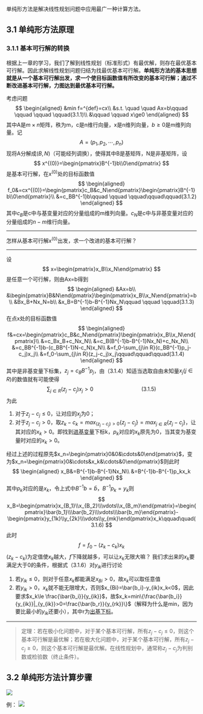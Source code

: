 单纯形方法是解决线性规划问题中应用最广一种计算方法。
## 3.1 单纯形方法原理
### 3.1.1 基本可行解的转换

根据上一章的学习，我们了解到线性规划（标准形式）有最优解，则存在最优基本可行解。因此求解线性规划问题归结为找最优基本可行解。**单纯形方法的基本思想就是从一个基本可行解出发，求一个使目标函数值有所改变的基本可行解；通过不断改进基本可行解，力图达到最优基本可行解。**

考虑问题
$$
\begin{aligned}
&min f=^{def}=cx\\
&s.t. \quad \quad Ax=b\qquad \qquad \qquad \qquad(3.1.1)\\
&\qquad \qquad x\ge0
\end{aligned}
$$
其中A是$m\times n$矩阵，秩为m，c是n维行向量，x是n维列向量，$b\ge 0$是m维列向量。记
$$
A=(p_1,p_2,\cdots,p_n)
$$
现将A分解成$(B,N)$（可能经列调换），使得其中B是基矩阵，N是非基矩阵，设
$$
x^{(0)}=\begin{pmatrix}B^{-1}b\\0\end{pmatrix}
$$
是基本可行解，在$x^{(0)}$处的目标函数值
$$
\begin{aligned}
f_0&=cx^{(0)}=\begin{pmatrix}c_B&c_N\end{pmatrix}\begin{pmatrix}B^{-1}b\\0\end{pmatrix}\\
&=c_BB^{-1}b\qquad \qquad  \qquad\qquad\qquad(3.1.2)
\end{aligned}
$$
其中$c_B$是c中与基变量对应的分量组成的m维列向量。$c_N$是c中与非基变量对应的分量组成的$n-m$维行向量。

___
怎样从基本可行解$x^{(0)}$出发，求一个改进的基本可行解？
___

设
$$
x=\begin{pmatrix}x_B\\x_N\end{pmatrix}
$$
是任意一个可行解，则由Ax=b得到
$$
\begin{aligned}
&Ax=b\\
&\begin{pmatrix}B&N\end{pmatrix}\begin{pmatrix}x_B\\x_N\end{pmatrix}=b\\
&Bx_B+Nx_N=b\\
&x_B=B^{-1}b-B^{-1}Nx_N\qquad \qquad \qquad(3.1.3)
\end{aligned}
$$
在点x处的目标函数值
$$
\begin{aligned}
f&=cx=\begin{pmatrix}c_B&c_N\end{pmatrix}\begin{pmatrix}x_B\\x_N\end{pmatrix}\\
&=c_Bx_B+c_Nx_N\\
&=c_B(B^{-1}b-B^{-1}Nx_N)+c_Nx_N\\
&=c_BB^{-1}b-(c_BB^{-1}N-c_N)x_N\\
&=f_0-\sum_{j\in R}(c_BB^{-1}p_j-c_j)x_j\\
&=f_0-\sum_{j\in R}(z_j-c_j)x_j\qquad\qquad\qquad(3.1.4)
\end{aligned}
$$
其中是非基变量下标集，$z_j=c_BB^{-1}p_j$，由（3.1.4）知适当选取自由未知量$x_j(j\in R)$的数值就有可能使得
$$
\sum_{j\in R}(z_j-c_j)x_j>0\qquad\qquad\qquad\qquad(3.1.5)
$$
为此
1. 对于$z_j-c_j \le 0$，让对应的$x_j$为0；
2. 对于$z_j-c_j > 0$，取$z_k-c_k=max_{(z_j-c_j)> 0}\{z_j-c_j\}=max_{j\in R}\{z_j-c_j\}$，让其对应的$x_k>0$。即找到[进基变量](从非基变量变为基变量的变量 "进基变量")下标k，$p_k$对应的$x_k$原先为0，当其变为基变量时对应的$x_k>0$。

经过上述的过程原先$x_n=\begin{pmatrix}0&0&\cdots&0\end{pmatrix}$，变为$x_n=\begin{pmatrix}0&\cdots&x_k&\cdots&0\end{pmatrix}$则此时
$$
\begin{aligned}
x_B&=B^{-1}b-B^{-1}Nx_N\\
   &=B^{-1}b-B^{-1}p_kx_k
\end{aligned}
$$
其中$p_k$对应的是$x_k$，令上式中$B^{-1}b=\bar{b}$，$B^{-1}p_k=y_k$则
$$
x_B=\begin{pmatrix}x_{B_1}\\x_{B_2}\\\vdots\\x_{B_m}\end{pmatrix}=\begin{pmatrix}\bar{b_1}\\\bar{b_2}\\\vdots\\\bar{b_m}\end{pmatrix}-\begin{pmatrix}y_{1k}\\y_{2k}\\\vdots\\y_{mk}\end{pmatrix}x_k\qquad\quad(3.1.6)
$$
此时
$$
f=f_0-(z_k-c_k)x_k
$$
$(z_k-c_k)$为定值使$x_k$越大，$f$下降就越多，可以让$x_k$无限大嘛？
我们求出来的$x_k$要满足大于0的条件，根据式（3.1.6）对$y_{ik}$进行讨论
1. 若$y_{ik}\le0$，则对于任意$x_k$都能满足$x_{Bi}>0$，故$x_k$可以取任意值
2. 若$y_{ik}>0$，$x_k$就不能无限增大，否则$x_{Bi}=\bar{b_i}-y_{ik}x_k<0$，因此要求$x_k\le \frac{\bar{b_i}}{y_{ik}}$，故$x_k=min\{\frac{\bar{b_i}}{y_{ik}}|_{y_{ik}}>0=\frac{\bar{b_r}}{y_{rk}}\}$（解释为什么是min，因为要比最小的$y_{ik}$还要小），其中r为[出基下标](原先为基变量变为非基变量 "出基变量")。
___

> 定理：若在极小化问题中，对于某个基本可行解，所有$z_j-c_j\le 0$，则这个基本可行解是最优解；若在极大化问题中，对于某个基本可行解，所有$z_j-c_j\ge 0$，则这个基本可行解是最优解。在线性规划中，通常称$z_j-c_j$为判别数或检验数（终止条件）。

## 3.2 单纯形方法计算步骤
![](https://files.mdnice.com/user/25190/9959c9d4-44fe-4ee4-a803-06ee3d903aa8.png)

例：
![](https://files.mdnice.com/user/25190/ea00265f-87c8-40d4-9ed0-b4f9a246a925.png)